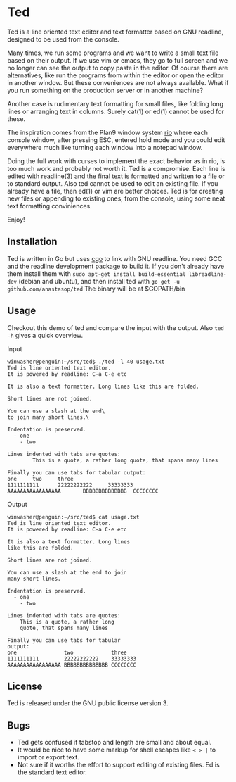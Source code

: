 # Ted

Ted is a line oriented text editor and text formatter based on GNU readline, designed to be used
from the console.

Many times, we run some programs and we want to write a small text file based
on their output. If we use vim or emacs, they go to full screen and we no longer can see the output
to copy paste in the editor. Of course there are alternatives, like run the programs from within
the editor or open the editor in another window. But these conveniences are not always available.
What if you run something on the production server or in another machine?

Another case is  rudimentary text formatting for small files, like folding long
lines or arranging text in columns. Surely cat(1) or ed(1) cannot be used for these.

The inspiration comes from the Plan9 window system [rio](http://9p.io/magic/man2html/1/rio)
where each console window, after pressing ESC, entered hold mode and you could edit everywhere
much like turning each window into a notepad window.

Doing the full work with curses to implement the exact behavior as in rio, is too much work
and probably not worth it. Ted is a compromise. Each line is edited with readline(3)
and the final text is formatted and written to a file or to standard output. Also ted cannot be
used to edit an existing file. If you already have a file, then ed(1) or vim are better choices.
Ted is for creating new files or appending to existing ones, from the console, using some neat
text formatting conviniences.

Enjoy!

## Installation

Ted is written in Go but uses [cgo](https://golang.org/cmd/cgo/) to link with GNU readline.
You need GCC and the readline development package to build it. If you don't already have them
install them with `sudo apt-get install build-essential libreadline-dev` (debian and ubuntu),
and then install ted with `go get -u github.com/anastasop/ted`
The binary will be at $GOPATH/bin

## Usage

Checkout this demo of ted and compare the input with the output. Also `ted -h` gives a quick
overview.

Input

```
winwasher@penguin:~/src/ted$ ./ted -l 40 usage.txt
Ted is line oriented text editor.
It is powered by readline: C-a C-e etc

It is also a text formatter. Long lines like this are folded.

Short lines are not joined.

You can use a slash at the end\
to join many short lines.\

Indentation is preserved.
  - one
    - two

Lines indented with tabs are quotes:
        This is a quote, a rather long quote, that spans many lines

Finally you can use tabs for tabular output:
one     two     three
1111111111      22222222222     33333333
AAAAAAAAAAAAAAAAA       BBBBBBBBBBBBBB  CCCCCCCC

```

Output

```
winwasher@penguin:~/src/ted$ cat usage.txt
Ted is line oriented text editor.
It is powered by readline: C-a C-e etc

It is also a text formatter. Long lines
like this are folded.

Short lines are not joined.

You can use a slash at the end to join
many short lines.

Indentation is preserved.
  - one
    - two

Lines indented with tabs are quotes:
    This is a quote, a rather long
    quote, that spans many lines

Finally you can use tabs for tabular
output:
one               two            three
1111111111        22222222222    33333333
AAAAAAAAAAAAAAAAA BBBBBBBBBBBBBB CCCCCCCC

```

## License

Ted is released under the GNU public license version 3.

## Bugs

- Ted gets confused if tabstop and length are small and about equal.
- It would be nice to have some markup for shell escapes like `< > |` to import or export text.
- Not sure if it worths the effort to support editing of existing files. Ed is the standard text editor.
